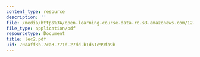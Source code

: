 ```yaml
---
content_type: resource
description: ''
file: /media/https%3A/open-learning-course-data-rc.s3.amazonaws.com/12-950-atmospheric-and-oceanic-modeling-spring-2004/70aaff3b7ca3771d27ddb1d61e99fa9b_lec2.pdf
file_type: application/pdf
resourcetype: Document
title: lec2.pdf
uid: 70aaff3b-7ca3-771d-27dd-b1d61e99fa9b
---
```

